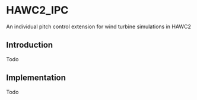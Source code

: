 # HAWC2_IPC
An individual pitch control extension for wind turbine simulations in HAWC2

## Introduction

Todo 

## Implementation

Todo
